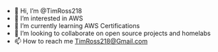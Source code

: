 - 👋 Hi, I’m @TimRoss218
- 👀 I’m interested in AWS 
- 🌱 I’m currently learning AWS Certifications
- 💞️ I’m looking to collaborate on open source projects and homelabs
- 📫 How to reach me TimRoss218@Gmail.com

<!---
TimRoss218/TimRoss218 is a ✨ special ✨ repository because its `README.md` (this file) appears on your GitHub profile.
You can click the Preview link to take a look at your changes.
--->
